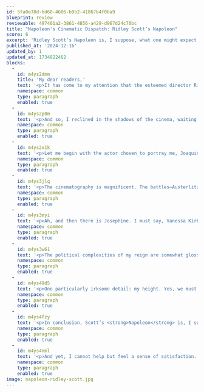 ```yaml
---
id: 5fa0e78d-6d60-4606-b9b2-41867b4f0ba9
blueprint: review
reviewable: 497401a2-3861-4856-a429-d967d24c70bc
title: "Napoleon's Cinematic Dispatch: Ridley Scott’s Napoleon"
score: 6
excerpt: 'Ridley Scott’s Napoleon is, I suppose, what one might expect from a Hollywood epic—grand, dramatic, and larger than life, yet still missing the finer details. He gives the audience a glimpse of my glory, but only a glimpse. The complexity of my mind, the intricacies of my plans, the true depth of my ambition—these are but shadows in his film. I suppose I must live with the fact that no movie can truly capture the immensity of my life and achievements in a mere two hours.'
published_at: '2024-12-16'
updated_by: 1
updated_at: 1734822462
blocks:
  -
    id: m4ys2dmm
    title: 'My dear readers,'
    text: '<p>It has come to my attention that the esteemed director Ridley Scott, a man known for his ability to bring great epics to the screen, has dared to produce a film that bears my name. Naturally, I approached this project with a mixture of curiosity and skepticism. After all, how many times must I endure the endless parade of filmmakers and authors who claim to &quot;understand&quot; me, yet fail to capture the essence of who I am? I am no simple general, no mere man of the battlefield, and yet they always reduce me to one or the other.</p>'
    namespace: common
    type: paragraph
    enabled: true
  -
    id: m4ys2p0m
    text: '<p>And so, I reclined in the shadows of the cinema, waiting to see how Scott would interpret the story of Napoleon Bonaparte—or as history would have it, me.</p>'
    namespace: common
    type: paragraph
    enabled: true
  -
    id: m4ys2x1k
    text: '<p>Let me begin with the actor chosen to portray me, Joaquin Phoenix. Ah, Joaquin! There is something in his eyes, a brooding intensity, which I admit stirred a flicker of recognition within me. He grasps the ambition, the sheer force of will that drove me to conquer Europe, though at times he seems to dwell a bit too much on my darker moods. Yes, I could be brooding, especially when surrounded by incompetence, but I was also a man of vision, wit, and charm! Did the film capture my charm? Not nearly enough, I fear.</p>'
    namespace: common
    type: paragraph
    enabled: true
  -
    id: m4ys3jlq
    text: '<p>The cinematography is magnificent. The battles—Austerlitz, for instance—are brought to life with the full force of modern technology. The chaos, the smoke, the clash of steel, all beautifully rendered. But I must ask, where is the elegance of my strategy? My battlefield genius is not in the spectacle of cannons and cavalry alone. It is in the meticulous planning, the way I could outthink my enemies before a single shot was fired. Scott shows me fighting like a lion, but does he show me thinking like a chess master? Only in fleeting moments.</p>'
    namespace: common
    type: paragraph
    enabled: true
  -
    id: m4ys3myi
    text: '<p>Ah, and then there is Josephine. I must say, Vanessa Kirby captures her allure, though I wonder if the film focuses a bit too much on our tumultuous relationship. Josephine was indeed the love of my life, but she was also a source of constant frustration. Scott’s film paints our marriage as a passionate, almost Shakespearean affair, but I ask you—where are the subtleties? Josephine was cunning, ambitious in her own right, and our relationship was not just about love but power. I had empires to manage, yet the film suggests my heart was always with her. Flattering, perhaps, but simplistic.</p>'
    namespace: common
    type: paragraph
    enabled: true
  -
    id: m4ys3w61
    text: '<p>The political complexities of my reign are somewhat glossed over in favor of action and spectacle, but this, I understand, is the nature of cinema. The subtleties of the Napoleonic Code or my reforms to education are perhaps less thrilling to the average viewer than a cavalry charge, but it is in these reforms that my true legacy lies. Will the audience remember me as a man of vision or merely as a conqueror? I suppose that is the eternal question.</p>'
    namespace: common
    type: paragraph
    enabled: true
  -
    id: m4ys49d5
    text: '<p>One particularly irksome detail: my height. Yes, we must address it. Ridley Scott, to his credit, does not make a farce of the long-standing myth that I was short, but he also does little to dispel it. I was of average height for my time! Let us set the record straight once and for all.</p>'
    namespace: common
    type: paragraph
    enabled: true
  -
    id: m4ys4fzy
    text: '<p>In conclusion, Scott’s <strong>Napoleon</strong> is, I suppose, what one might expect from a Hollywood epic—grand, dramatic, and larger than life, yet still missing the finer details. He gives the audience a glimpse of my glory, but only a glimpse. The complexity of my mind, the intricacies of my plans, the true depth of my ambition—these are but shadows in his film. I suppose I must live with the fact that no movie can truly capture the immensity of my life and achievements in a mere two hours.</p>'
    namespace: common
    type: paragraph
    enabled: true
  -
    id: m4ys4nml
    text: '<p>And yet, I cannot help but feel a sense of satisfaction. My name once again rings in the halls of modern culture, my deeds immortalized (albeit imperfectly) for a new generation. For that, Ridley Scott, I tip my hat. You may have failed to capture the full measure of me, but at least you tried. That is more than can be said for most.</p>'
    namespace: common
    type: paragraph
    enabled: true
image: napoleon-ridley-scott.jpg
---
```

